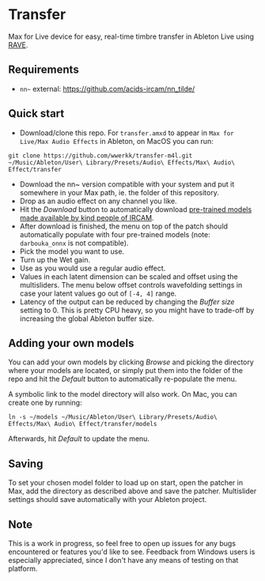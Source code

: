 # Transfer
Max for Live device for easy, real-time timbre transfer in Ableton Live using [RAVE](https://github.com/acids-ircam/RAVE).
## Requirements
- ``nn~`` external: https://github.com/acids-ircam/nn_tilde/
## Quick start
- Download/clone this repo. For ``transfer.amxd`` to appear in ``Max for Live/Max Audio Effects`` in Ableton, on MacOS you can run:
```
git clone https://github.com/wwerkk/transfer-m4l.git ~/Music/Ableton/User\ Library/Presets/Audio\ Effects/Max\ Audio\ Effect/transfer
```
- Download the nn~ version compatible with your system and put it somewhere in your Max path, ie. the folder of this repository.
- Drop as an audio effect on any channel you like.
- Hit the *Download* button to automatically download [pre-trained models made available by kind people of IRCAM](https://acids-ircam.github.io/rave_models_download).
- After download is finished, the menu on top of the patch should automatically populate with four pre-trained models (note: ``darbouka_onnx`` is not compatible).
- Pick the model you want to use.
- Turn up the Wet gain.
- Use as you would use a regular audio effect.
- Values in each latent dimension can be scaled and offset using the multisliders. The menu below offset controls wavefolding settings in case your latent values go out of ``[-4, 4]`` range.
- Latency of the output can be reduced by changing the *Buffer size* setting to 0. This is pretty CPU heavy, so you might have to trade-off by increasing the global Ableton buffer size.
## Adding your own models
You can add your own models by clicking *Browse* and picking the directory where your models are located, or simply put them into the folder of the repo and hit the *Default* button to automatically re-populate the menu.

A symbolic link to the model directory will also work. On Mac, you can create one by running:
```
ln -s ~/models ~/Music/Ableton/User\ Library/Presets/Audio\ Effects/Max\ Audio\ Effect/transfer/models
```
Afterwards, hit *Default* to update the menu.

## Saving
To set your chosen model folder to load up on start, open the patcher in Max, add the directory as described above and save the patcher.
Multislider settings should save automatically with your Ableton project.


## Note
This is a work in progress, so feel free to open up issues for any bugs encountered or features you'd like to see. Feedback from Windows users is especially appreciated, since I don't have any means of testing on that platform.
